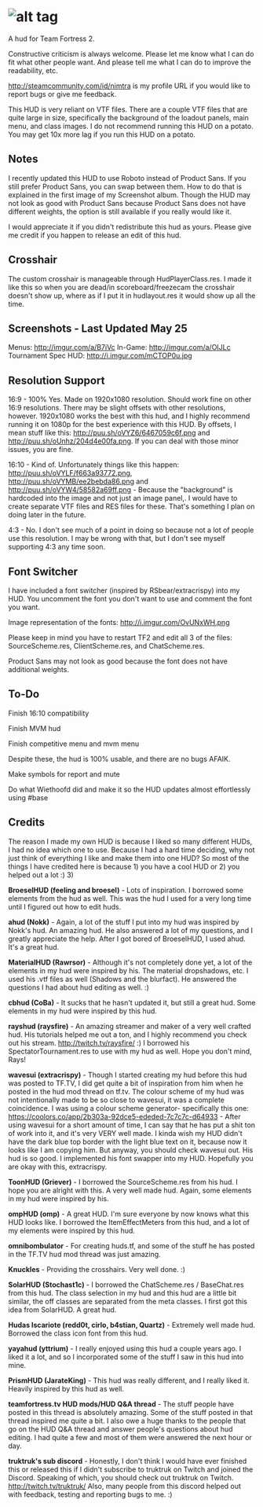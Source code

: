 ![alt tag](http://puu.sh/oRp0y/a594ec6009.png)
=========

A hud for Team Fortress 2.

Constructive criticism is always welcome. Please let me know what I can do fit what other people want. And please tell me what I can do to improve the readability, etc.

http://steamcommunity.com/id/nimtra is my profile URL if you would like to report bugs or give me feedback. 

This HUD is very reliant on VTF files. There are a couple VTF files that are quite large in size, specifically the background of the loadout panels, main menu, and class images. I do not recommend running this HUD on a potato. You may get 10x more lag if you run this HUD on a potato.

Notes
------------

I recently updated this HUD to use Roboto instead of Product Sans. If you still prefer Product Sans, you can swap between them. How to do that is explained in the first image of my Screenshot album. Though the HUD may not look as good with Product Sans because Product Sans does not have different weights, the option is still available if you really would like it.

I would appreciate it if you didn't redistribute this hud as yours. Please give me credit if you happen to release an edit of this hud.

Crosshair
--------------
The custom crosshair is manageable through HudPlayerClass.res. I made it like this so when you are dead/in scoreboard/freezecam the crosshair doesn't show up, where as if I put it in hudlayout.res it would show up all the time. 

Screenshots - Last Updated May 25
----------
Menus: http://imgur.com/a/B7iVc
In-Game: http://imgur.com/a/OIJLc
Tournament Spec HUD: http://i.imgur.com/mCTOP0u.jpg

Resolution Support
----------
16:9 - 100% Yes. Made on 1920x1080 resolution. Should work fine on other 16:9 resolutions. There may be slight offsets with other resolutions, however. 1920x1080 works the best with this hud, and I highly recommend running it on 1080p for the best experience with this HUD. By offsets, I mean stuff like this: http://puu.sh/oVYZ6/6467059c6f.png and http://puu.sh/oUnhz/204d4e00fa.png. If you can deal with those minor issues, you are fine.

16:10 - Kind of. Unfortunately things like this happen: http://puu.sh/oVYLF/f663a93772.png, http://puu.sh/oVYMB/ee2bebda86.png and http://puu.sh/oVYW4/58582a69ff.png - Because the "background" is hardcoded into the image and not just an image panel,. I would have to create separate VTF files and RES files for these. That's something I plan on doing later in the future.

4:3 - No. I don't see much of a point in doing so because not a lot of people use this resolution. I may be wrong with that, but I don't see myself supporting 4:3 any time soon.

Font Switcher
------------
I have included a font switcher (inspired by RSbear/extracrispy) into my HUD. You uncomment the font you don't want to use and comment the font you want.

Image representation of the fonts: http://i.imgur.com/OvUNxWH.png

Please keep in mind you have to restart TF2 and edit all 3 of the files: SourceScheme.res, ClientScheme.res, and ChatScheme.res.

Product Sans may not look as good because the font does not have additional weights. 

To-Do
---------

Finish 16:10 compatibility

Finish MVM hud

Finish competitive menu and mvm menu

Despite these, the hud is 100% usable, and there are no bugs AFAIK.

Make symbols for report and mute

Do what Wiethoofd did and make it so the HUD updates almost effortlessly using #base

Credits
---------

The reason I made my own HUD is because I liked so many different HUDs, I had no idea which one to use. Because I had a hard time deciding, why not just think of everything I like and make them into one HUD? So most of the things I have credited here is because 1) you have a cool HUD or 2) you helped out a lot :) 3)

<b>BroeselHUD (feeling and broesel)</b> - Lots of inspiration. I borrowed some elements from the hud as well. This was the hud I used for a very long time until I figured out how to edit huds.

<b>ahud (Nokk)</b> - Again, a lot of the stuff I put into my hud was inspired by Nokk's hud. An amazing hud. He also answered a lot of my questions, and I greatly appreciate the help. After I got bored of BroeselHUD, I used ahud. It's a great hud.

<b>MaterialHUD (Rawrsor)</b> - Although it's not completely done yet, a lot of the elements in my hud were inspired by his. The material dropshadows, etc. I used his .vtf files as well (Shadows and the blurfact). He answered the questions I had about hud editing as well. :)

<b>cbhud (CoBa)</b> - It sucks that he hasn't updated it, but still a great hud. Some elements in my hud were inspired by this hud.

<b>rayshud (raysfire)</b> - An amazing streamer and maker of a very well crafted hud. His tutorials helped me out a ton, and I highly recommend you check out his stream. http://twitch.tv/raysfire/ :) I borrowed his SpectatorTournament.res to use with my hud as well. Hope you don't mind, Rays!

<b>wavesui (extracrispy)</b> - Though I started creating my hud before this hud was posted to TF.TV, I did get quite a bit of inspiration from him when he posted in the hud mod thread on tf.tv. The colour scheme of my hud was not intentionally made to be so close to wavesui, it was a complete coincidence. I was using a colour scheme generator- specifically this one: https://coolors.co/app/2b303a-92dce5-ededed-7c7c7c-d64933 - After using wavesui for a short amount of time, I can say that he has put a shit ton of work into it, and it's very VERY well made. I kinda wish my HUD didn't have the dark blue top border with the light blue text on it, because now it looks like I am copying him. But anyway, you should check wavesui out. His hud is so good. I implemented his font swapper into my HUD. Hopefully you are okay with this, extracrispy.

<b>ToonHUD (Griever)</b> - I borrowed the SourceScheme.res from his hud. I hope you are alright with this. A very well made hud. Again, some elements in my hud were inspired by his.

<b>ompHUD (omp)</b> - A great HUD. I'm sure everyone by now knows what this HUD looks like. I borrowed the ItemEffectMeters from this hud, and a lot of my elements were inspired by this hud.

<b>omnibombulator</b> - For creating huds.tf, and some of the stuff he has posted in the TF.TV hud mod thread was just amazing. 

<b>Knuckles</b> - Providing the crosshairs. Very well done. :)

<b>SolarHUD (Stochast1c)</b> - I borrowed the ChatScheme.res / BaseChat.res from this hud. The class selection in my hud and this hud are a little bit similar, the off classes are separated from the meta classes. I first got this idea from SolarHUD. A great hud.

<b>Hudas Iscariote (redd0t, cirlo, b4stian, Quartz)</b> - Extremely well made hud. Borrowed the class icon font from this hud.

<b>yayahud (yttrium)</b> - I really enjoyed using this hud a couple years ago. I liked it a lot, and so I incorporated some of the stuff I saw in this hud into mine.

<b>PrismHUD (JarateKing)</b> - This hud was really different, and I really liked it. Heavily inspired by this hud as well.

<b>teamfortress.tv HUD mods/HUD Q&A thread</b> - The stuff people have posted in this thread is absolutely amazing. Some of the stuff posted in that thread inspired me quite a bit. I also owe a huge thanks to the people that go on the HUD Q&A thread and answer people's questions about hud editing. I had quite a few and most of them were answered the next hour or day.

<b>truktruk's sub discord</b> - Honestly, I don't think I would have ever finished this or released this if I didn't subscribe to truktruk on Twitch and joined the Discord. Speaking of which, you should check out truktruk on Twitch. http://twitch.tv/truktruk/ Also, many people from this discord helped out with feedback, testing and reporting bugs to me. :)
